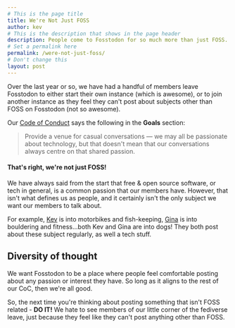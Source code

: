 ```yaml
---
# This is the page title
title: We're Not Just FOSS
author: kev
# This is the description that shows in the page header
description: People come to Fosstodon for so much more than just FOSS.
# Set a permalink here
permalink: /were-not-just-foss/
# Don't change this
layout: post
---
```


Over the last year or so, we have had a handful of members leave Fosstodon to either start their own instance (which is awesome), or to join another instance as they feel they can't post about subjects other than FOSS on Fosstodon (not so awesome).<!--more-->

Our [Code of Conduct](/coc) says the following in the **Goals** section:

> Provide a venue for casual conversations — we may all be passionate about technology, but that doesn't mean that our conversations always centre on that shared passion.

#### That's right, we're not just FOSS!

We have always said from the start that free & open source software, or tech in general, is a common passion that our members have. However, that isn't what defines us as people, and it certainly isn't the only subject we want our members to talk about.

For example, [Kev](https://fosstodon.org/@kev) is into motorbikes and fish-keeping, [Gina](https://fosstodon.org/@gina) is into bouldering and fitness...both Kev and Gina are into dogs! They both post about these subject regularly, as well a tech stuff.

## Diversity of thought

We want Fosstodon to be a place where people feel comfortable posting about any passion or interest they have. So long as it aligns to the rest of our CoC, then we're all good.

So, the next time you're thinking about posting something that isn't FOSS related - **DO IT!** We hate to see members of our little corner of the fediverse leave, just because they feel like they can't post anything other than FOSS.
